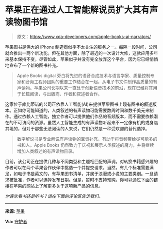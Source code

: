 # 苹果正在通过人工智能解说员扩大其有声读物图书馆

> 原文：<https://www.xda-developers.com/apple-books-ai-narrators/>

苹果图书是伟大的 iPhone 制造商似乎不太关注的服务之一。每隔一段时间，公司就会推出一两个新功能。但在其他方面，除了最近的一次设计大修，这款应用多年来基本保持不变。尽管如此，苹果似乎并没有完全放弃这个平台，因为它已经悄悄地宣布了一个新的图书补充。

> Apple Books digital 旁白将先进的语音合成技术与语言学家、质量控制专家和音频工程师团队的重要工作结合在一起，从电子书文件制作高质量的有声读物。苹果公司长期以来一直处于创新语音技术的前沿，现在已经将其用于长篇阅读，与出版商、作者和叙述者合作。

这家位于库比蒂诺的公司正依靠人工智能(AI)来提供苹果图书上现有图书的叙述版本。正如你可能知道的，人类叙述的有声读物可能需要数周时间和数千美元来制作。通过依赖人工智能，独立作者可以提供他们作品的音频版本，而不需要依赖潜在的不可访问的资源。虽然人工智能生成的有声读物听起来不一定像有机的或身临其境的，但对于那些无法阅读的人来说，它们仍然是一种受欢迎的替代选择。

> 数字解说书是专业解说有声读物的宝贵补充，有助于将音频带给尽可能多的书和人。Apple Books 仍然致力于庆祝和展示人类叙述的魔力，并将继续增加人类叙述的有声读物目录。

目前，该公司正在提供几种与不同类型和主题相匹配的声调。对转换书籍感兴趣的作者可以在两个苹果合作伙伴中挑选一个并提交请求。当然，有几个标准需要满足，如电子书是英文的，有苹果图书清单，并属于浪漫或小说的主要类别。一旦请求被批准，作者可以选择发布日期。但是，暂时不支持预购。你可以通过下面的链接在苹果的网站上了解更多关于这项新产品的信息。

*你喜欢看书还是听书？请在下面的评论区告诉我们。*

* * *

**来源:** [苹果](https://authors.apple.com/support/4519-digital-narration-audiobooks)

**Via:** [守护者](https://www.theguardian.com/technology/2023/jan/04/apple-artificial-intelligence-ai-audiobooks)